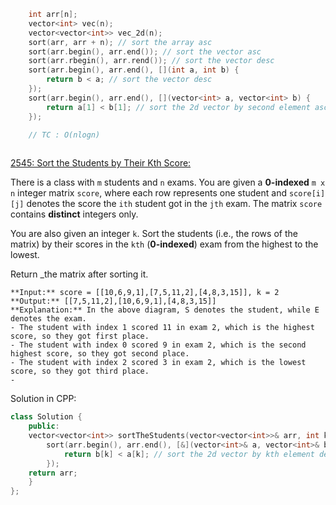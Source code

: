 
```cpp
	int arr[n];
	vector<int> vec(n);
	vector<vector<int>> vec_2d(n);
	sort(arr, arr + n); // sort the array asc
	sort(arr.begin(), arr.end()); // sort the vector asc
	sort(arr.rbegin(), arr.rend()); // sort the vector desc
	sort(arr.begin(), arr.end(), [](int a, int b) {
		return b < a; // sort the vector desc
	}); 
	sort(arr.begin(), arr.end(), [](vector<int> a, vector<int> b) {
		return a[1] < b[1]; // sort the 2d vector by second element asc 
	});

	// TC : O(nlogn)
	
```


[2545: Sort the Students by Their Kth Score:](https://leetcode.com/problems/sort-the-students-by-their-kth-score/description/) 

There is a class with `m` students and `n` exams. You are given a **0-indexed** `m x n` integer matrix `score`, where each row represents one student and `score[i][j]` denotes the score the `ith` student got in the `jth` exam. The matrix `score` contains **distinct** integers only.

You are also given an integer `k`. Sort the students (i.e., the rows of the matrix) by their scores in the `kth` (**0-indexed**) exam from the highest to the lowest.

Return _the matrix after sorting it.

```
**Input:** score = [[10,6,9,1],[7,5,11,2],[4,8,3,15]], k = 2
**Output:** [[7,5,11,2],[10,6,9,1],[4,8,3,15]]
**Explanation:** In the above diagram, S denotes the student, while E denotes the exam.
- The student with index 1 scored 11 in exam 2, which is the highest score, so they got first place.
- The student with index 0 scored 9 in exam 2, which is the second highest score, so they got second place.
- The student with index 2 scored 3 in exam 2, which is the lowest score, so they got third place.
- 
```


Solution in CPP:

```cpp
class Solution {
	public:
	vector<vector<int>> sortTheStudents(vector<vector<int>>& arr, int k) {
		sort(arr.begin(), arr.end(), [&](vector<int>& a, vector<int>& b) {
			return b[k] < a[k]; // sort the 2d vector by kth element desc
		});
	return arr;
	}
};
```




